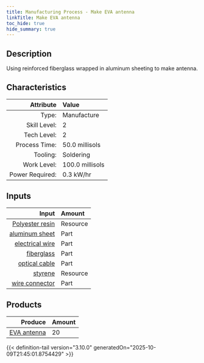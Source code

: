 ```yaml
---
title: Manufacturing Process - Make EVA antenna
linkTitle: Make EVA antenna
toc_hide: true
hide_summary: true
---
```

<!-- This is generated by the MarsSim HelpGenertor, do not edit. -->

## Description
Using reinforced fiberglass wrapped in aluminum sheeting to make antenna.

## Characteristics

| Attribute      | Value |
|--------:|:------|
|Type:|Manufacture|
|Skill Level:|2|
|Tech Level:|2|
|Process Time:|50.0 millisols|
|Tooling:|Soldering|
|Work Level:|100.0 millisols|
|Power Required:|0.3 kW/hr|

## Inputs

| Input      | Amount |
|--------:|:------|
|[Polyester resin](/docs/definitions/resource/polyester-resin)|Resource|0.5 kg|
|[aluminum sheet](/docs/definitions/part/aluminum-sheet)|Part|1|
|[electrical wire](/docs/definitions/part/electrical-wire)|Part|1|
|[fiberglass](/docs/definitions/part/fiberglass)|Part|1|
|[optical cable](/docs/definitions/part/optical-cable)|Part|1|
|[styrene](/docs/definitions/resource/styrene)|Resource|0.5 kg|
|[wire connector](/docs/definitions/part/wire-connector)|Part|10|

## Products


| Produce      | Amount |
|--------:|:------|
|[EVA antenna](/docs/definitions/part/eva-antenna)|20|



{{< definition-tail version="3.10.0" generatedOn="2025-10-09T21:45:01.8754429" >}}



